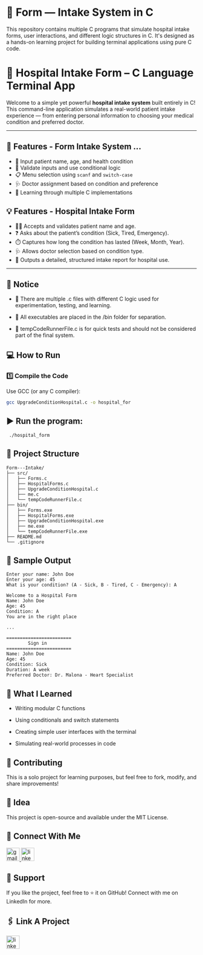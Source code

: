 # 📝 Form — Intake System in C

This repository contains multiple C programs that simulate hospital intake forms, user interactions, and different logic structures in C. It's designed as a hands-on learning project for building terminal applications using pure C code.
# 🏥 Hospital Intake Form – C Language Terminal App

Welcome to a simple yet powerful **hospital intake system** built entirely in C!  
This command-line application simulates a real-world patient intake experience — from entering personal information to choosing your medical condition and preferred doctor.

--- 
## 📌 Features - Form Intake System ...
- 🧾 Input patient name, age, and health condition
- 🔁 Validate inputs and use conditional logic
- 📋 Menu selection using `scanf` and `switch-case`
- 🩺 Doctor assignment based on condition and preference
- 🧠 Learning through multiple C implementations
  
## 💡 Features - Hospital Intake Form 
- 🧑‍⚕️ Accepts and validates patient name and age.
- ❓ Asks about the patient’s condition (Sick, Tired, Emergency).
- ⏱️ Captures how long the condition has lasted (Week, Month, Year).
- 🩺 Allows doctor selection based on condition type.
- 📄 Outputs a detailed, structured intake report for hospital use.

  

---

## 📌 Notice

  - 🔢 There are multiple .c files with different C logic used for experimentation, testing, and learning.

  - 📂 All executables are placed in the /bin folder for separation.

  - 🧪 tempCodeRunnerFile.c is for quick tests and should not be considered part of the final system.

## 💻 How to Run

### 1️⃣ Compile the Code

Use GCC (or any C compiler):

```bash
gcc UpgradeConditionHospital.c -o hospital_for
```
## ▶️ Run the program:
```
 ./hospital_form
```
## 📂 Project Structure
```
Form---Intake/
├── src/
│   ├── Forms.c
│   ├── HospitalForms.c
│   ├── UpgradeConditionHospital.c
│   ├── me.c
│   └── tempCodeRunnerFile.c
├── bin/
│   ├── Forms.exe
│   ├── HospitalForms.exe
│   ├── UpgradeConditionHospital.exe
│   ├── me.exe
│   └── tempCodeRunnerFile.exe
├── README.md
└── .gitignore

```

## 🎯 Sample Output
```
Enter your name: John Doe
Enter your age: 45
What is your condition? (A - Sick, B - Tired, C - Emergency): A

Welcome to a Hospital Form
Name: John Doe
Age: 45
Condition: A
You are in the right place

...

========================
        Sign in         
========================
Name: John Doe
Age: 45
Condition: Sick
Duration: A week
Preferred Doctor: Dr. Malona - Heart Specialist
```

## 🧠 What I Learned

  - Writing modular C functions

  - Using conditionals and switch statements

  - Creating simple user interfaces with the terminal

  - Simulating real-world processes in code

## 🤝 Contributing

This is a solo project for learning purposes, but feel free to fork, modify, and share improvements!

## 📜 Idea

This project is open-source and available under the MIT License.

## 🔗 Connect With Me
  <a href="https://github.com/MuaddhAlsway" target="_blank">
    <img src="https://img.shields.io/static/v1?message=Github&logo=github&label=&color=black&logoColor=white&labelColor=&style=for-the-badge" height="35" alt="gmail logo"  />
  </a>

   <a href="https://www.linkedin.com/in/muaddh-alsway/" target="_blank">
    <img src="https://img.shields.io/static/v1?message=LinkedIn&logo=linkedin&label=&color=0077B5&logoColor=white&labelColor=&style=for-the-badge" height="35" alt="linkedin logo"  />
  </a>
    

## 🙌 Support

If you like the project, feel free to ⭐ it on GitHub!
Connect with me on LinkedIn for more.  

##  🖇️ Link A Project
   <a href="https://www.linkedin.com/in/muaddh-alsway/" target="_blank">
    <img src="https://img.shields.io/static/v1?message=LinkedIn&logo=linkedin&label=&color=0077B5&logoColor=white&labelColor=&style=for-the-badge" height="35" alt="linkedin logo"  />
  </a>
